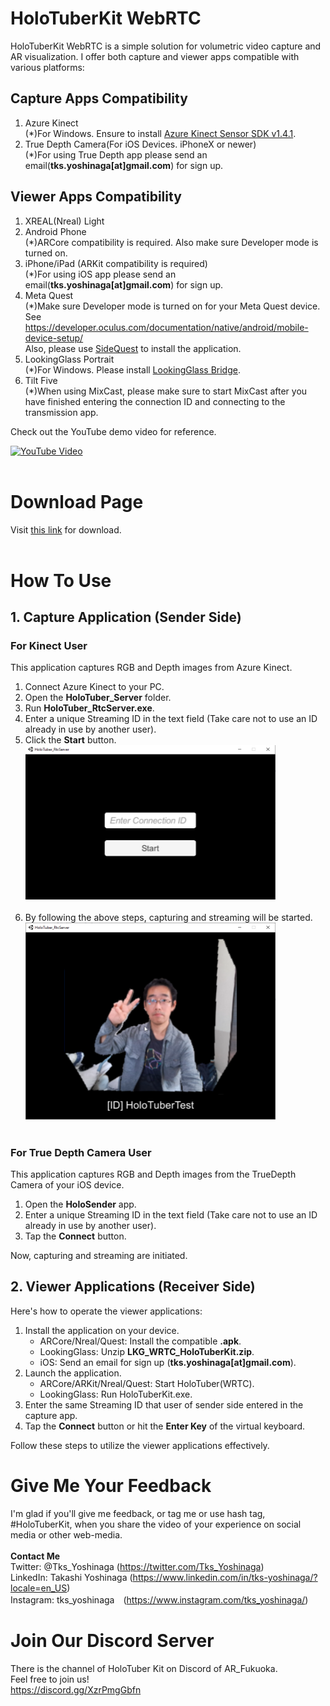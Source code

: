 # HoloTuberKit WebRTC
HoloTuberKit WebRTC is a simple solution for volumetric video capture and AR visualization. I offer both capture and viewer apps compatible with various platforms:

## Capture Apps Compatibility
1. Azure Kinect<br>
(*)For Windows. Ensure to install [Azure Kinect Sensor SDK v1.4.1](https://github.com/microsoft/Azure-Kinect-Sensor-SDK/blob/develop/docs/usage.md).
2. True Depth Camera(For iOS Devices. iPhoneX or newer)<br>
(*)For using True Depth app please send an email(**tks.yoshinaga[at]gmail.com**) for sign up.

## Viewer Apps Compatibility
1. XREAL(Nreal) Light
2. Android Phone<br>
(*)ARCore compatibility is required. Also make sure Developer mode is turned on.
3. iPhone/iPad (ARKit compatibility is required)<br>
(*)For using iOS app please send an email(**tks.yoshinaga[at]gmail.com**) for sign up.
4. Meta Quest<br>
(*)Make sure Developer mode is turned on for your Meta Quest device.
<br>See https://developer.oculus.com/documentation/native/android/mobile-device-setup/<br>
Also, please use [SideQuest](https://sidequestvr.com) to install the application.
5. LookingGlass Portrait<br>
(*)For Windows. Please install [LookingGlass Bridge](https://lookingglassfactory.com/software/looking-glass-bridge).
6. Tilt Five<br>
(*)When using MixCast, please make sure to start MixCast after you have finished entering the connection ID and connecting to the transmission app.

Check out the YouTube demo video for reference.

[![YouTube Video](https://img.youtube.com/vi/wJfHrD1ZOIo/0.jpg)](https://www.youtube.com/watch?v=wJfHrD1ZOIo)
<br><br>

# Download Page
Visit [this link](https://github.com/HoloTuberKit/HoloTuberKit-WebRTC-for-AzureKinect/releases/tag/v1.2.0) for download.<br><br>

# How To Use
## 1. Capture Application (Sender Side)
### For Kinect User
This application captures RGB and Depth images from Azure Kinect.

1. Connect Azure Kinect to your PC.
2. Open the **HoloTuber_Server** folder.
3. Run **HoloTuber_RtcServer.exe**.
4. Enter a unique Streaming ID in the text field (Take care not to use an ID already in use by another user).
5. Click the **Start** button.
<br><img src="/images/01.png" alt="" width="400"><br><br>
6. By following the above steps, capturing and streaming will be started.
<br><img src="/images/02.png" alt="" width="400"><br><br>
### For True Depth Camera User
This application captures RGB and Depth images from the TrueDepth Camera of your iOS device.

1. Open the **HoloSender** app.
2. Enter a unique Streaming ID in the text field (Take care not to use an ID already in use by another user).
3. Tap the **Connect** button.

Now, capturing and streaming are initiated.

## 2. Viewer Applications (Receiver Side)
Here's how to operate the viewer applications:

1. Install the application on your device.
   - ARCore/Nreal/Quest: Install the compatible **.apk**.
   - LookingGlass: Unzip **LKG_WRTC_HoloTuberKit.zip**.
   - iOS: Send an email for sign up (**tks.yoshinaga[at]gmail.com**).
2. Launch the application.
   - ARCore/ARKit/Nreal/Quest: Start HoloTuber(WRTC).
   - LookingGlass: Run HoloTuberKit.exe.
3. Enter the same Streaming ID that user of sender side entered in the capture app.
4. Tap the **Connect** button or hit the **Enter Key** of the virtual keyboard.

Follow these steps to utilize the viewer applications effectively.


# Give Me Your Feedback
I'm glad if you'll give me feedback, or tag me or use hash tag, #HoloTuberKit, when you share the video of your experience on social media or other web-media.<br><br>
<b>Contact Me</b><br>
Twitter: @Tks_Yoshinaga (https://twitter.com/Tks_Yoshinaga)<br>
LinkedIn: Takashi Yoshinaga (https://www.linkedin.com/in/tks-yoshinaga/?locale=en_US)<br>
Instagram: tks_yoshinaga　(https://www.instagram.com/tks_yoshinaga/)<br>
# Join Our Discord Server
There is the channel of HoloTuber Kit on Discord of AR_Fukuoka.<br>
Feel free to join us!<br>
https://discord.gg/XzrPmgGbfn
<br><br>
<br>
